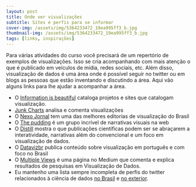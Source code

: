 ```yaml
---
layout: post
title: Onde ver visualizações
subtitle: Sites e perfis para se informar
cover-img: /assets/img/5364233472_19ea995ff3_b.jpg
thumbnail-img: /assets/img/5364233472_19ea995ff3_b.jpg
tags: [links, inspirações]
---
```


Para várias atividades do curso você precisará de um repertório de exemplos de visualizações. Isso se cria acompanhando com mais atenção o que é publicado em veículos de mídia, redes sociais, etc. Além disso, visualização de dados é uma área onde é possível seguir no twitter ou em blogs as pessoas que estão inventando e discutindo a área. Aqui vão alguns links para lhe ajudar a acompanhar a área.

* O [Information is beautiful](https://www.informationisbeautifulawards.com/showcase?acategory=website&page=1&pcategory=short-list&type=awards) cataloga projetos e sites que catalogam visualização.
* [Junk Charts](https://junkcharts.typepad.com/) analisa e comenta visualizações
* O [Nexo Jornal](https://nexojornal.com.br) tem uma das melhores editorias de visualização do Brasil
* O [The pudding](https://pudding.cool) é um grupo incrível de narrativas visuais na web
* O [Distill](https://distill.pub/) mostra o que publicações científicas podem ser se abraçarem a interatividade, narrativas além do convencional e um foco em visualização de dados.
* O [Datavizbr](https://medium.com/datavizbr) publica conteúdo sobre visualização em português e com foco no Brasil
* O [Multiple Views](https://medium.com/multiple-views-visualization-research-explained) é uma página no Medium que comenta e explica resultados de pesquisas em Visualização de Dados.
* Eu mantenho uma lista sempre incompleta de perfis do twitter relacionados à ciência de dados [no Brasil](https://twitter.com/i/lists/1104856158337146886) e [no exterior](https://twitter.com/i/lists/1104856254927814657).
